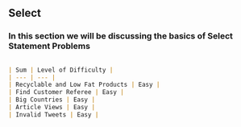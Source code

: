 ## Select 
### In this section we will be discussing the basics of Select Statement Problems 

```markdown

| Sum | Level of Difficulty |
| --- | --- |
| Recyclable and Low Fat Products | Easy |
| Find Customer Referee | Easy |
| Big Countries | Easy |
| Article Views | Easy |
| Invalid Tweets | Easy |

```
